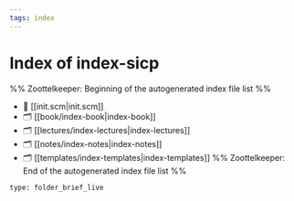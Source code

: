 ```yaml
---
tags: index
---
```


# Index of index-sicp

%% Zoottelkeeper: Beginning of the autogenerated index file list  %%
- 📄 [[init.scm|init.scm]]
- 🗂️ [[book/index-book|index-book]]
- 🗂️ [[lectures/index-lectures|index-lectures]]
- 🗂️ [[notes/index-notes|index-notes]]
- 🗂️ [[templates/index-templates|index-templates]]
%% Zoottelkeeper: End of the autogenerated index file list  %%

```ccard
type: folder_brief_live
```